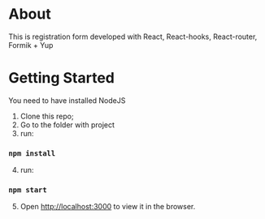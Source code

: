 # About

This is registration form developed with React, React-hooks, React-router, Formik + Yup

# Getting Started

You need to have installed NodeJS

1. Clone this repo;
2. Go to the folder with project
3. run: 
### `npm install`
4. run:
### `npm start`
5. Open [http://localhost:3000](http://localhost:3000) to view it in the browser.